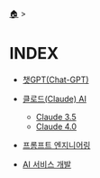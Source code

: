 [🏠](./) > 
<!-- https://www.magicaiprompts.com/docs/claude/ -->

# INDEX

- [챗GPT(Chat-GPT)](./chatgpt/)

- [클로드(Claude) AI](./claude3/)
  - [Claude 3.5](./claude3/)
  - [Claude 4.0](./claude4/)

- [프롬프트 엔지니어링](./prompt-engineering/)

- [AI 서비스 개발](./develop-ai-service/)